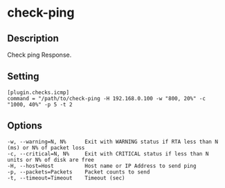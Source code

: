 # check-ping

## Description

Check ping Response.

## Setting

```
[plugin.checks.icmp]
command = "/path/to/check-ping -H 192.168.0.100 -w "800, 20%" -c "1000, 40%" -p 5 -t 2
```

## Options

```
-w, --warning=N, N%      Exit with WARNING status if RTA less than N (ms) or N% of packet loss
-c, --critical=N, N%     Exit with CRITICAL status if less than N units or N% of disk are free
-H, --host=Host          Host name or IP Address to send ping
-p, --packets=Packets    Packet counts to send
-t, --timeout=Timeout    Timeout (sec)
```
